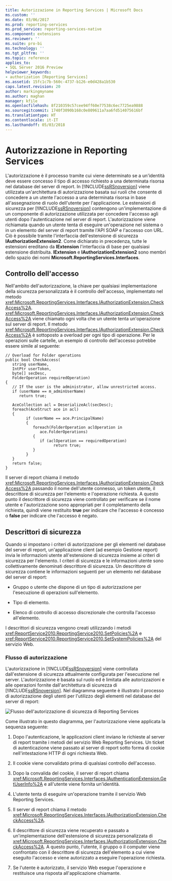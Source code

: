```yaml
---
title: Autorizzazione in Reporting Services | Microsoft Docs
ms.custom: ''
ms.date: 03/06/2017
ms.prod: reporting-services
ms.prod_service: reporting-services-native
ms.component: extensions
ms.reviewer: ''
ms.suite: pro-bi
ms.technology: ''
ms.tgt_pltfrm: ''
ms.topic: reference
applies_to:
- SQL Server 2016 Preview
helpviewer_keywords:
- authorization [Reporting Services]
ms.assetid: 15fc1c7b-560c-4737-b126-e0d428a1b530
caps.latest.revision: 20
author: markingmyname
ms.author: maghan
manager: kfile
ms.openlocfilehash: 8f210359c57cee94ff60e77538c6ec7725ea9888
ms.sourcegitcommit: 1740f3090b168c0e809611a7aa6fd514075616bf
ms.translationtype: HT
ms.contentlocale: it-IT
ms.lasthandoff: 05/03/2018
---
```

# <a name="authorization-in-reporting-services"></a>Autorizzazione in Reporting Services
  L'autorizzazione è il processo tramite cui viene determinato se a un'identità deve essere concesso il tipo di accesso richiesto a una determinata risorsa nel database del server di report. In [!INCLUDE[ssRSnoversion](../../../includes/ssrsnoversion-md.md)] viene utilizzata un'architettura di autorizzazione basata sui ruoli che consente di concedere a un utente l'accesso a una determinata risorsa in base all'assegnazione di ruolo dell'utente per l'applicazione. Le estensioni di sicurezza per [!INCLUDE[ssRSnoversion](../../../includes/ssrsnoversion-md.md)] contengono un'implementazione di un componente di autorizzazione utilizzata per concedere l'accesso agli utenti dopo l'autenticazione nel server di report. L'autorizzazione viene richiamata quando un utente tenta di eseguire un'operazione nel sistema o in un elemento del server di report tramite l'API SOAP e l'accesso con URL. Ciò è possibile tramite l'interfaccia dell'estensione di sicurezza **IAuthorizationExtension2**. Come dichiarato in precedenza, tutte le estensioni ereditano da **IExtension** l'interfaccia di base per qualsiasi estensione distribuita. **IExtension** e **IAuthorizationExtension2** sono membri dello spazio dei nomi **Microsoft.ReportingServices.Interfaces**.  
  
## <a name="checking-access"></a>Controllo dell'accesso  
 Nell'ambito dell'autorizzazione, la chiave per qualsiasi implementazione della sicurezza personalizzata è il controllo dell'accesso, implementato nel metodo <xref:Microsoft.ReportingServices.Interfaces.IAuthorizationExtension.CheckAccess%2A>. <xref:Microsoft.ReportingServices.Interfaces.IAuthorizationExtension.CheckAccess%2A> viene chiamato ogni volta che un utente tenta un'operazione sul server di report. Il metodo <xref:Microsoft.ReportingServices.Interfaces.IAuthorizationExtension.CheckAccess%2A> è sottoposto a overload per ogni tipo di operazione. Per le operazioni sulle cartelle, un esempio di controllo dell'accesso potrebbe essere simile al seguente:  
  
```  
// Overload for Folder operations  
public bool CheckAccess(  
   string userName,   
   IntPtr userToken,   
   byte[] secDesc,   
   FolderOperation requiredOperation)  
{  
   // If the user is the administrator, allow unrestricted access.  
   if (userName == m_adminUserName)   
      return true;  
  
   AceCollection acl = DeserializeAcl(secDesc);  
   foreach(AceStruct ace in acl)  
   {  
         if (userName == ace.PrincipalName)  
         {  
            foreach(FolderOperation aclOperation in   
               ace.FolderOperations)  
            {  
               if (aclOperation == requiredOperation)  
                     return true;  
            }  
         }  
   }  
   return false;  
}  
```  
  
 Il server di report chiama il metodo <xref:Microsoft.ReportingServices.Interfaces.IAuthorizationExtension.CheckAccess%2A> passando il nome dell'utente connesso, un token utente, il descrittore di sicurezza per l'elemento e l'operazione richiesta. A questo punto il descrittore di sicurezza viene controllato per verificare se il nome utente e l'autorizzazione sono appropriati per il completamento della richiesta, quindi viene restituito **true** per indicare che l'accesso è concesso o **false** per indicare che l'accesso è negato.  
  
## <a name="security-descriptors"></a>Descrittori di sicurezza  
 Quando si impostano i criteri di autorizzazione per gli elementi nel database del server di report, un'applicazione client (ad esempio Gestione report) invia le informazioni utente all'estensione di sicurezza insieme ai criteri di sicurezza per l'elemento. I criteri di sicurezza e le informazioni utente sono collettivamente denominati descrittore di sicurezza. Un descrittore di sicurezza contiene le informazioni seguenti per un elemento nel database del server di report:  
  
-   Gruppo o utente che dispone di un tipo di autorizzazione per l'esecuzione di operazioni sull'elemento.  
  
-   Tipo di elemento.  
  
-   Elenco di controllo di accesso discrezionale che controlla l'accesso all'elemento.  
  
 I descrittori di sicurezza vengono creati utilizzando i metodi <xref:ReportService2010.ReportingService2010.SetPolicies%2A> e <xref:ReportService2010.ReportingService2010.SetSystemPolicies%2A> del servizio Web.  
  
### <a name="authorization-flow"></a>Flusso di autorizzazione  
 L'autorizzazione in [!INCLUDE[ssRSnoversion](../../../includes/ssrsnoversion-md.md)] viene controllata dall'estensione di sicurezza attualmente configurata per l'esecuzione nel server. L'autorizzazione è basata sul ruolo ed è limitata alle autorizzazioni e alle operazioni fornite dall'architettura di sicurezza di [!INCLUDE[ssRSnoversion](../../../includes/ssrsnoversion-md.md)]. Nel diagramma seguente è illustrato il processo di autorizzazione degli utenti per l'utilizzo degli elementi nel database del server di report:  
  
 ![Flusso dell'autorizzazione di sicurezza di Reporting Services](../../../reporting-services/extensions/security-extension/media/rosettasecurityextensionauthorizationflow.gif "Flusso dell'autorizzazione di sicurezza di Reporting Services")  
  
 Come illustrato in questo diagramma, per l'autorizzazione viene applicata la sequenza seguente:  
  
1.  Dopo l'autenticazione, le applicazioni client inviano le richieste al server di report tramite i metodi del servizio Web Reporting Services. Un ticket di autenticazione viene passato al server di report sotto forma di cookie nell'intestazione HTTP di ogni richiesta Web.  
  
2.  Il cookie viene convalidato prima di qualsiasi controllo dell'accesso.  
  
3.  Dopo la convalida del cookie, il server di report chiama <xref:Microsoft.ReportingServices.Interfaces.IAuthenticationExtension.GetUserInfo%2A> e all'utente viene fornita un'identità.  
  
4.  L'utente tenta di eseguire un'operazione tramite il servizio Web Reporting Services.  
  
5.  Il server di report chiama il metodo <xref:Microsoft.ReportingServices.Interfaces.IAuthorizationExtension.CheckAccess%2A>.  
  
6.  Il descrittore di sicurezza viene recuperato e passato a un'implementazione dell'estensione di sicurezza personalizzata di <xref:Microsoft.ReportingServices.Interfaces.IAuthorizationExtension.CheckAccess%2A>. A questo punto, l'utente, il gruppo o il computer viene confrontato con il descrittore di sicurezza dell'elemento a cui viene eseguito l'accesso e viene autorizzato a eseguire l'operazione richiesta.  
  
7.  Se l'utente è autorizzato, il servizio Web esegue l'operazione e restituisce una risposta all'applicazione chiamante.  
  
  
